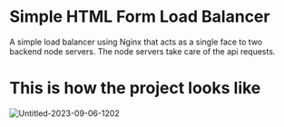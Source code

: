 # Simple HTML Form Load Balancer
A simple load balancer using Nginx that acts as a single face to two backend node servers. The node servers take care of the api requests.

# This is how the project looks like 
![Untitled-2023-09-06-1202](https://github.com/prudhvikrishnap/simple-form-load-balancer/assets/56634854/4c8d5e46-5db9-489d-80eb-40da46e92833)
